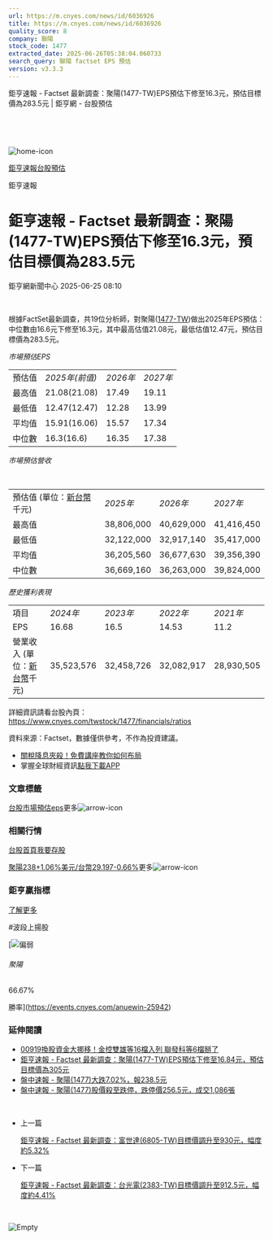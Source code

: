 ```yaml
---
url: https://m.cnyes.com/news/id/6036926
title: https://m.cnyes.com/news/id/6036926
quality_score: 8
company: 聯陽
stock_code: 1477
extracted_date: 2025-06-26T05:38:04.060733
search_query: 聯陽 factset EPS 預估
version: v3.3.3
---
```


鉅亨速報 - Factset 最新調查：聚陽(1477-TW)EPS預估下修至16.3元，預估目標價為283.5元 | 鉅亨網 - 台股預估

‌

‌

![home-icon](/assets/icons/breadCrumb/symbol-icon-home.svg)

[鉅亨速報](/news/cat/anue_live)[台股預估](/news/cat/tw_forecast)

鉅亨速報

# 鉅亨速報 - Factset 最新調查：聚陽(1477-TW)EPS預估下修至16.3元，預估目標價為283.5元

鉅亨網新聞中心 2025-06-25 08:10

‌

根據FactSet最新調查，共19位分析師，對聚陽([1477-TW](https://www.cnyes.com/twstock/1477))做出2025年EPS預估：中位數由16.6元下修至16.3元，其中最高估值21.08元，最低估值12.47元，預估目標價為283.5元。

*市場預估EPS*

|  |  |  |  |
| --- | --- | --- | --- |
| 預估值 | *2025年(前值)* | *2026年* | *2027年* |
| 最高值 | 21.08(21.08) | 17.49 | 19.11 |
| 最低值 | 12.47(12.47) | 12.28 | 13.99 |
| 平均值 | 15.91(16.06) | 15.57 | 17.34 |
| 中位數 | 16.3(16.6) | 16.35 | 17.38 |

*市場預估營收*

‌

|  |  |  |  |
| --- | --- | --- | --- |
| 預估值 (單位：[新台幣](https://invest.cnyes.com/forex/detail/usdtwd)千元) | *2025年* | *2026年* | *2027年* |
| 最高值 | 38,806,000 | 40,629,000 | 41,416,450 |
| 最低值 | 32,122,000 | 32,917,140 | 35,417,000 |
| 平均值 | 36,205,560 | 36,677,630 | 39,356,390 |
| 中位數 | 36,669,160 | 36,263,000 | 39,824,000 |

*歷史獲利表現*

|  |  |  |  |  |
| --- | --- | --- | --- | --- |
| 項目 | *2024年* | *2023年* | *2022年* | *2021年* |
| EPS | 16.68 | 16.5 | 14.53 | 11.2 |
| 營業收入 (單位：[新台幣](https://invest.cnyes.com/forex/detail/usdtwd)千元) | 35,523,576 | 32,458,726 | 32,082,917 | 28,930,505 |

詳細資訊請看台股內頁：  
<https://www.cnyes.com/twstock/1477/financials/ratios>

資料來源：Factset，數據僅供參考，不作為投資建議。

* [關稅降息夾殺！免費講座教你如何布局](https://www.rsc.com.tw/Cnyes_RSC/SeminarBooking2025InvestmentOutlook.aspx?utm_source=anue&utm_medium=usstocks_end)
* 掌握全球財經資訊[點我下載APP](http://www.cnyes.com/app/?utm_source=mweb&utm_medium=HamMenuBanner&utm_campaign=fixed&utm_content=entr)

### 文章標籤

[台股](https://news.cnyes.com/tag/台股 "台股")[市場預估](https://news.cnyes.com/tag/市場預估 "市場預估")[eps](https://news.cnyes.com/tag/eps "eps")更多![arrow-icon](/assets/icons/arrows/arrow-down.svg)

### 相關行情

[台股首頁](https://www.cnyes.com/twstock)[我要存股](https://supr.link/8OHaU)

[聚陽238+1.06%](https://www.cnyes.com/twstock/1477)[美元/台幣29.197-0.66%](https://invest.cnyes.com/forex/detail/USDTWD)更多![arrow-icon](/assets/icons/arrows/arrow-down.svg)

### 鉅亨贏指標

[了解更多](https://events.cnyes.com/anuewin-25942)

#波段上揚股

[![偏弱](/assets/icons/win-indicator/short.svg)

###### 聚陽

66.67%

勝率](https://events.cnyes.com/anuewin-25942)

### 延伸閱讀

* [00919換股資金大挪移！金控雙雄等16檔入列 聯發科等6檔掰了](/news/id/6005453)
* [鉅亨速報 - Factset 最新調查：聚陽(1477-TW)EPS預估下修至16.84元，預估目標價為305元](/news/id/5989903)
* [盤中速報 - 聚陽(1477)大跌7.02%，報238.5元](/news/id/5961843)
* [盤中速報 - 聚陽(1477)股價殺至跌停，跌停價256.5元，成交1,086張](/news/id/5959890)

‌

* 上一篇

  [鉅亨速報 - Factset 最新調查：富世達(6805-TW)目標價調升至930元，幅度約5.32%](/news/id/6037441)
* 下一篇

  [鉅亨速報 - Factset 最新調查：台光電(2383-TW)目標價調升至912.5元，幅度約4.41%](/news/id/6034035)

‌

![Empty](/assets/icons/skeleton/empty-image.svg)

‌